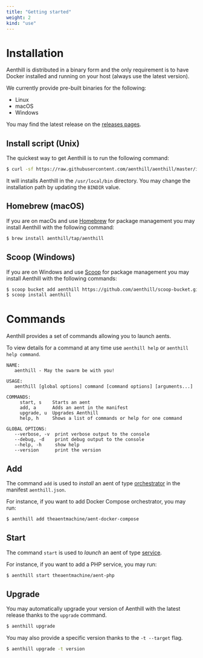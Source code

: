 ```yaml
---
title: "Getting started"
weight: 2
kind: "use"
---
```


# Installation

Aenthill is distributed in a binary form and the only requirement is to have Docker installed and running on your host (always use the latest version).

We currently provide pre-built binaries for the following:

- Linux
- macOS
- Windows

You may find the latest release on the [releases pages](https://github.com/aenthill/aenthill/releases).

## Install script (Unix)

The quickest way to get Aenthill is to run the following command:

```bash
$ curl -sf https://raw.githubusercontent.com/aenthill/aenthill/master/install.sh | BINDIR=/usr/local/bin sh
```

It will installs Aenthill in the `/usr/local/bin` directory. You may change the installation path by updating the `BINDIR` value.

## Homebrew (macOS)

If you are on macOs and use [Homebrew](https://brew.sh/) for package management
you may install Aenthill with the following command:

```bash
$ brew install aenthill/tap/aenthill
```

## Scoop (Windows)

If you are on Windows and use [Scoop](https://scoop.sh/) for package management
you may install Aenthill with the following commands:

```bash
$ scoop bucket add aenthill https://github.com/aenthill/scoop-bucket.git
$ scoop install aenthill
```

# Commands

Aenthill provides a set of commands allowing you to launch aents.

To view details for a command at any time use `aenthill help` or `aenthill help command`.

```
NAME:
   aenthill - May the swarm be with you!

USAGE:
   aenthill [global options] command [command options] [arguments...]

COMMANDS:
     start, s    Starts an aent
     add, a      Adds an aent in the manifest
     upgrade, u  Upgrades Aenthill
     help, h     Shows a list of commands or help for one command

GLOBAL OPTIONS:
   --verbose, -v  print verbose output to the console
   --debug, -d    print debug output to the console
   --help, -h     show help
   --version      print the version
```

## Add

The command `add` is used to *install* an aent of type [orchestrator](/use/orchestrators) in the manifest `aenthill.json`.

For instance, if you want to add Docker Compose orchestrator, you may run:

```bash
$ aenthill add theaentmachine/aent-docker-compose
```

## Start

The command `start` is used to *launch* an aent of type [service](/use/services).

For instance, if you want to add a PHP service, you may run:

```bash
$ aenthill start theaentmachine/aent-php
```

## Upgrade

You may automatically upgrade your version of Aenthill with the latest release thanks to the `upgrade` command.

```bash
$ aenthill upgrade
```

You may also provide a specific version thanks to the `-t --target` flag.

```bash
$ aenthill upgrade -t version
```